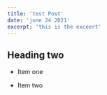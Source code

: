 ```yaml
---
title: 'test Post'
date: 'june 24 2021'
excerpt: 'this is the exceert'
---
```

## Heading two

* Item one

* Item two